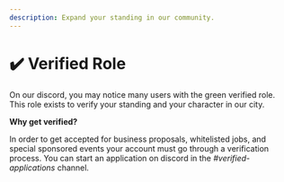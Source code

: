 ```yaml
---
description: Expand your standing in our community.
---
```


# ✔️ Verified Role

On our discord, you may notice many users with the green verified role. This role exists to verify your standing and your character in our city.&#x20;



**Why get verified?**

In order to get accepted for business proposals, whitelisted jobs, and special sponsored events your account must go through a verification process. You can start an application on discord in the _#verified-applications_ channel.

